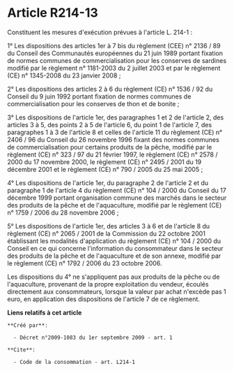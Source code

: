 # Article R214-13

Constituent les mesures d'exécution prévues à l'article L. 214-1 : 

1° Les dispositions des articles 1er à 7 bis du règlement (CEE) n° 2136 / 89 du Conseil des Communautés européennes du 21
juin 1989 portant fixation de normes communes de commercialisation pour les conserves de sardines modifié par le règlement n°
1181-2003 du 2 juillet 2003 et par le règlement (CE) n° 1345-2008 du 23 janvier 2008 ; 

2° Les dispositions des articles 2 à 6 du règlement (CE) n° 1536 / 92 du Conseil du 9 juin 1992 portant fixation de normes
communes de commercialisation pour les conserves de thon et de bonite ; 

3° Les dispositions de l'article 1er, des paragraphes 1 et 2 de l'article 2, des articles 3 à 5, des points 2 à 5 de
l'article 6, du point 1 de l'article 7, des paragraphes 1 à 3 de l'article 8 et celles de l'article 11 du règlement (CE) n°
2406 / 96 du Conseil du 26 novembre 1996 fixant des normes communes de commercialisation pour certains produits de la pêche,
modifié par le règlement (CE) n° 323 / 97 du 21 février 1997, le règlement (CE) n° 2578 / 2000 du 17 novembre 2000, le
règlement (CE) n° 2495 / 2001 du 19 décembre 2001 et le règlement (CE) n° 790 / 2005 du 25 mai 2005 ; 

4° Les dispositions de l'article 1er, du paragraphe 2 de l'article 2 et du paragraphe 1 de l'article 4 du règlement (CE) n°
104 / 2000 du Conseil du 17 décembre 1999 portant organisation commune des marchés dans le secteur des produits de la pêche
et de l'aquaculture, modifié par le règlement (CE) n° 1759 / 2006 du 28 novembre 2006 ; 

5° Les dispositions de l'article 1er, des articles 3 à 6 et de l'article 8 du règlement (CE) n° 2065 / 2001 de la Commission
du 22 octobre 2001 établissant les modalités d'application du règlement (CE) n° 104 / 2000 du Conseil en ce qui concerne
l'information du consommateur dans le secteur des produits de la pêche et de l'aquaculture et de son annexe, modifié par le
règlement (CE) n° 1792 / 2006 du 23 octobre 2006. 

Les dispositions du 4° ne s'appliquent pas aux produits de la pêche ou de l'aquaculture, provenant de la propre exploitation
du vendeur, écoulés directement aux consommateurs, lorsque la valeur par achat n'excède pas 1 euro, en application des
dispositions de l'article 7 de ce règlement.

**Liens relatifs à cet article**

	**Créé par**:

	  - Décret n°2009-1083 du 1er septembre 2009 - art. 1

	**Cite**:

	  - Code de la consommation - art. L214-1
